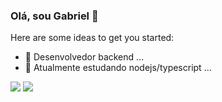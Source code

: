 ### Olá, sou Gabriel 👋



Here are some ideas to get you started:

- 🔭 Desenvolvedor backend ...
- 🌱 Atualmente estudando nodejs/typescript ...
  
<div> 
  <a href = "mailto:gduarter21@gmail.com"><img src="https://img.shields.io/badge/-Gmail-%23333?style=for-the-badge&logo=gmail&logoColor=white" target="_blank"></a>
  <a href="https://www.linkedin.com/in/gabrieldramos" target="_blank"><img src="https://img.shields.io/badge/-LinkedIn-%230077B5?style=for-the-badge&logo=linkedin&logoColor=white" target="_blank"></a> 
</div>

